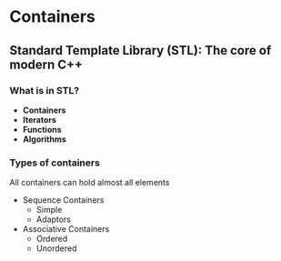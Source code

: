 # Containers

## Standard Template  Library (STL): The core of modern C++

### What is in STL?

- **Containers**
- **Iterators**
- **Functions**
- **Algorithms**

### Types of containers

All containers can hold almost all elements

- Sequence Containers
  - Simple
  - Adaptors
- Associative Containers
  - Ordered
  - Unordered
